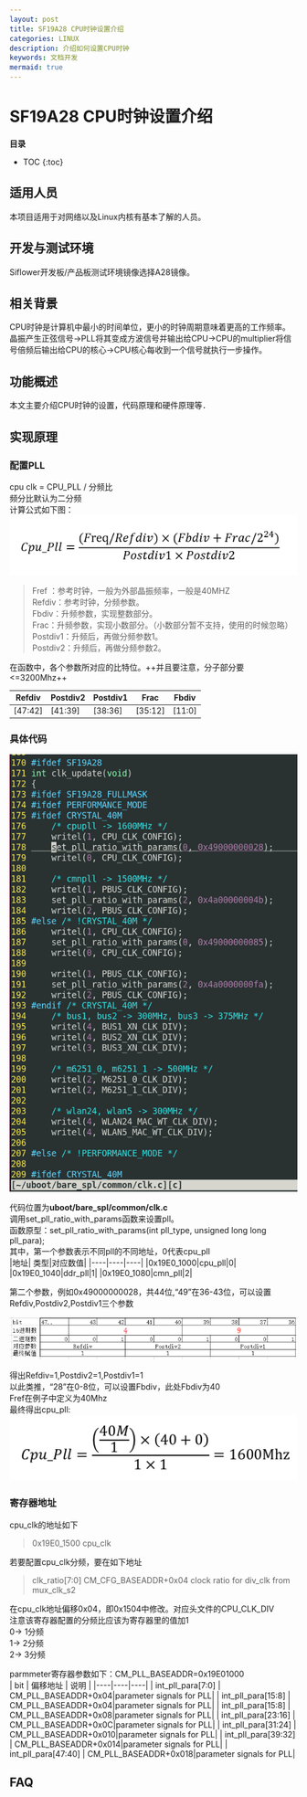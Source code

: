 ```yaml
---
layout: post
title: SF19A28 CPU时钟设置介绍
categories: LINUX
description: 介绍如何设置CPU时钟
keywords: 文档开发
mermaid: true
---
```


# SF19A28 CPU时钟设置介绍

**目录**

* TOC
{:toc}


## 适用人员

本项目适用于对网络以及Linux内核有基本了解的人员。

## 开发与测试环境

Siflower开发板/产品板测试环境镜像选择A28镜像。

## 相关背景

CPU时钟是计算机中最小的时间单位，更小的时钟周期意味着更高的工作频率。
晶振产生正弦信号->PLL将其变成方波信号并输出给CPU->CPU的multiplier将信号倍频后输出给CPU的核心->CPU核心每收到一个信号就执行一步操作。

## 功能概述

本文主要介绍CPU时钟的设置，代码原理和硬件原理等．

## 实现原理  
### 配置PLL  
cpu clk = CPU_PLL / 分频比  
频分比默认为二分频  
计算公式如下图：  
![计算公式](/assets/images/uboot_development_manual/CPUformula.png)  

> Fref ：参考时钟，一般为外部晶振频率，一般是40MHZ  
> Refdiv：参考时钟，分频参数。  
> Fbdiv：升频参数，实现整数部分。  
> Frac：升频参数，实现小数部分。（小数部分暂不支持，使用的时候忽略）  
> Postdiv1：升频后，再做分频参数1。  
> Postdiv2：升频后，再做分频参数2。  

在函数中，各个参数所对应的比特位。++并且要注意，分子部分要<=3200Mhz++

| Refdiv | Postdiv2 | Postdiv1 | Frac | Fbdiv |
|----|----|----|----|----|
| [47:42] | [41:39] | [38:36] | [35:12] | [11:0] |

### 具体代码  
![文件代码](/assets/images/uboot_development_manual/uboot_code.png)  

代码位置为**uboot/bare_spl/common/clk.c**   
调用set_pll_ratio_with_params函数来设置pll。  
函数原型：set_pll_ratio_with_params(int pll_type, unsigned long long pll_para);  
其中，第一个参数表示不同pll的不同地址，0代表cpu_pll  
|地址| 类型|对应数值|
|----|----|----|
|0x19E0_1000|cpu_pll|0|
|0x19E0_1040|ddr_pll|1|
|0x19E0_1080|cmn_pll|2|


第二个参数，例如0x49000000028，共44位,“49”在36-43位，可以设置Refdiv,Postdiv2,Postdiv1三个参数  

![对应数值](/assets/images/uboot_development_manual/calculate.png)  

得出Refdiv=1,Postdiv2=1,Postdiv1=1  
以此类推，“28”在0-8位，可以设置Fbdiv，此处Fbdiv为40  
Fref在例子中定义为40Mhz  
最终得出cpu_pll:  
![最终得数](/assets/images/uboot_development_manual/example_result.png)


### 寄存器地址  
cpu_clk的地址如下
> 0x19E0_1500	cpu_clk    


若要配置cpu_clk分频，要在如下地址
> clk_ratio[7:0]	CM_CFG_BASEADDR+0x04	clock ratio for div_clk from mux_clk_s2	  

在cpu_clk地址偏移0x04，即0x1504中修改。对应头文件的CPU_CLK_DIV  
注意该寄存器配置的分频比应该为寄存器里的值加1  
0-> 1分频  
1-> 2分频  
2-> 3分频  

parmmeter寄存器参数如下：CM_PLL_BASEADDR=0x19E01000  
| bit | 偏移地址 | 说明 |
|----|----|----|
| int_pll_para[7:0] | CM_PLL_BASEADDR+0x04|parameter signals for PLL|
| int_pll_para[15:8] | CM_PLL_BASEADDR+0x04|parameter signals for PLL|
| int_pll_para[15:8] | CM_PLL_BASEADDR+0x08|parameter signals for PLL|
| int_pll_para[23:16] | CM_PLL_BASEADDR+0x0C|parameter signals for PLL|
| int_pll_para[31:24] | CM_PLL_BASEADDR+0x010|parameter signals for PLL|
| int_pll_para[39:32] | CM_PLL_BASEADDR+0x014|parameter signals for PLL|
| int_pll_para[47:40] | CM_PLL_BASEADDR+0x018|parameter signals for PLL|  

## FAQ
